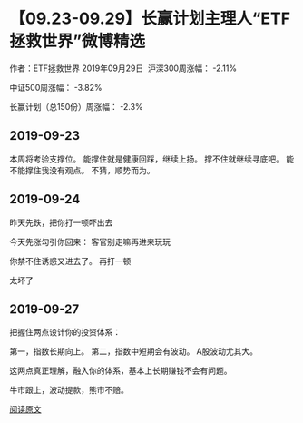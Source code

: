 # 【09.23-09.29】长赢计划主理人“ETF拯救世界”微博精选
作者：ETF拯救世界
2019年09月29日
​ 
沪深300周涨幅： -2.11% 

中证500周涨幅： -3.82% 

长赢计划（总150份）周涨幅： -2.3%


## 2019-09-23

本周将考验支撑位。 能撑住就是健康回踩，继续上扬。 撑不住就继续寻底吧。 能不能撑住我没有观点。 不猜，顺势而为。 


## 2019-09-24

昨天先跌，把你打一顿吓出去 

今天先涨勾引你回来： 客官别走嘛再进来玩玩 

你禁不住诱惑又进去了。 再打一顿 

太坏了


## 2019-09-27

把握住两点设计你的投资体系： 

第一，指数长期向上。
第二，指数中短期会有波动。 A股波动尤其大。 

这两点真正理解，融入你的体系，基本上长期赚钱不会有问题。 

牛市跟上，波动提款，熊市不赔。

[阅读原文](https://content.qieman.com/items/354?srcUid=1266586)
